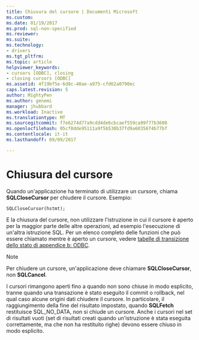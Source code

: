 ```yaml
---
title: Chiusura del cursore | Documenti Microsoft
ms.custom: 
ms.date: 01/19/2017
ms.prod: sql-non-specified
ms.reviewer: 
ms.suite: 
ms.technology:
- drivers
ms.tgt_pltfrm: 
ms.topic: article
helpviewer_keywords:
- cursors [ODBC], closing
- closing cursors [ODBC]
ms.assetid: 4f19bf5e-6d8c-40ae-a975-cfd62a0790ec
caps.latest.revision: 5
author: MightyPen
ms.author: genemi
manager: jhubbard
ms.workload: Inactive
ms.translationtype: MT
ms.sourcegitcommit: f7e6274d77a9cdd4de6cbcaef559ca99f77b3608
ms.openlocfilehash: 05cf8dde95111a9f5b530b37fd9a60356f4b77bf
ms.contentlocale: it-it
ms.lasthandoff: 09/09/2017

---
```

# <a name="closing-the-cursor"></a>Chiusura del cursore
Quando un'applicazione ha terminato di utilizzare un cursore, chiama **SQLCloseCursor** per chiudere il cursore. Esempio:  
  
```  
SQLCloseCursor(hstmt);  
```  
  
 E la chiusura del cursore, non utilizzare l'istruzione in cui il cursore è aperto per la maggior parte delle altre operazioni, ad esempio l'esecuzione di un'altra istruzione SQL. Per un elenco completo delle funzioni che può essere chiamato mentre è aperto un cursore, vedere [tabelle di transizione dello stato di appendice b: ODBC](../../../odbc/reference/appendixes/appendix-b-odbc-state-transition-tables.md).  
  
> [!NOTE]  
>  Per chiudere un cursore, un'applicazione deve chiamare **SQLCloseCursor**, non **SQLCancel**.  
  
 I cursori rimangono aperti fino a quando non sono chiuse in modo esplicito, tranne quando una transazione è stato eseguito il commit o rollback, nel qual caso alcune origini dati chiudere il cursore. In particolare, il raggiungimento della fine del risultato impostato, quando **SQLFetch** restituisce SQL_NO_DATA, non si chiude un cursore. Anche i cursori nel set di risultati vuoti (set di risultati creati quando un'istruzione è stata eseguita correttamente, ma che non ha restituito righe) devono essere chiuso in modo esplicito.

